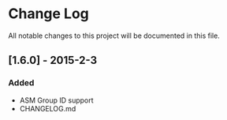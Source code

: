 # Change Log
All notable changes to this project will be documented in this file.

## [1.6.0] - 2015-2-3
### Added
- ASM Group ID support
- CHANGELOG.md

